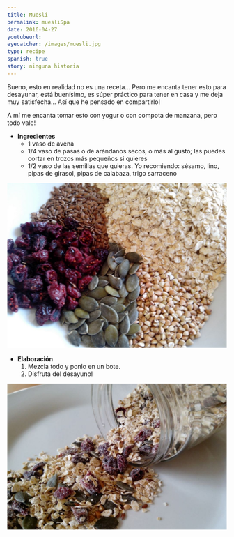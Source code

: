 ```yaml
---
title: Muesli
permalink: muesliSpa
date: 2016-04-27
youtubeurl: 
eyecatcher: /images/muesli.jpg
type: recipe
spanish: true
story: ninguna historia
---
```


Bueno, esto en realidad no es una receta... Pero me encanta tener esto para desayunar, está buenísimo, es súper práctico para tener en casa y me deja muy satisfecha... Así que he pensado en compartirlo!

A mí me encanta tomar esto con yogur o con compota de manzana, pero todo vale!



* **Ingredientes**
  - 1 vaso de avena
  - 1/4 vaso de pasas o de arándanos secos, o más al gusto; las puedes cortar en trozos más pequeños si quieres
  - 1/2 vaso de las semillas que quieras. Yo recomiendo: sésamo, lino, pipas de girasol, pipas de calabaza, trigo sarraceno

![MuesliIngredients](/images/muesli1.jpg)

* **Elaboración**
  1. Mezcla todo y ponlo en un bote. 
  2. Disfruta del desayuno!

![Muesli](/images/muesli.jpg)
